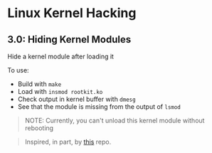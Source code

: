 # Linux Kernel Hacking

## 3.0: Hiding Kernel Modules

Hide a kernel module after loading it

To use:
* Build with `make`
* Load with `insmod rootkit.ko`
* Check output in kernel buffer with `dmesg`
* See that the module is missing from the output of `lsmod`

> NOTE: Currently, you can't unload this kernel module without rebooting

> Inspired, in part, by [this](https://github.com/m0nad/Diamorphine) repo.
